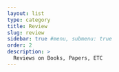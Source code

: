 ```yaml
---
layout: list
type: category
title: Review
slug: review
sidebar: true #menu, submenu: true
order: 2
description: >
  Reviews on Books, Papers, ETC
---
```

